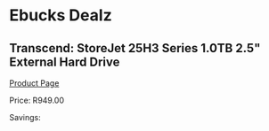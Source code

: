 
# Ebucks Dealz
## Transcend: StoreJet 25H3 Series 1.0TB 2.5" External Hard Drive
[Product Page](https://www.ebucks.com/web/shop/productSelected.do?prodId=379019572&catId=714948688)

Price: R949.00

Savings: 


	